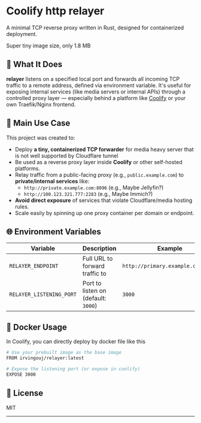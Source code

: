 # Coolify http relayer

A minimal TCP reverse proxy written in Rust, designed for containerized deployment.

Super tiny image size, only 1.8 MB

## 🔧 What It Does

**relayer** listens on a specified local port and forwards all incoming TCP traffic to a remote address, defined via environment variable. It's useful for exposing internal services (like media servers or internal APIs) through a controlled proxy layer — especially behind a platform like [Coolify](https://coolify.io) or your own Traefik/Nginx frontend.

## 🚀 Main Use Case

This project was created to:

- Deploy **a tiny, containerized TCP forwarder** for media heavy server that is not well supported by Cloudflare tunnel
- Be used as a reverse proxy layer inside **Coolify** or other self-hosted platforms.
- Relay traffic from a public-facing proxy (e.g., `public.example.com`) to **private/internal services** like:
  - `http://private.example.com:8096` (e.g., Maybe Jellyfin?)
  - `http://100.123.321.777:2283` (e.g., Maybe Immich?)
- **Avoid direct exposure** of services that violate Cloudflare/media hosting rules.
- Scale easily by spinning up one proxy container per domain or endpoint.

## 🌐 Environment Variables

| Variable                 | Description                             | Example                                |
|--------------------------|-----------------------------------------|----------------------------------------|
| `RELAYER_ENDPOINT`       | Full URL to forward traffic to          | `http://primary.example.com:8096`      |
| `RELAYER_LISTENING_PORT` | Port to listen on (default: `3000`)     | `3000`                                 |

## 🐳 Docker Usage
In Coolify, you can directly deploy by docker file like this
```bash
# Use your prebuilt image as the base image
FROM irvingouj/relayer:latest

# Expose the listening port (or expose in coolify)
EXPOSE 3000

```

## 📄 License

MIT

---


